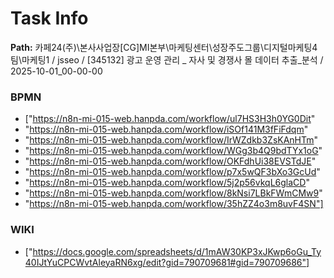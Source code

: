 # Task Info

**Path:** 카페24(주)\본사사업장\[CG]MI본부\마케팅센터\성장주도그룹\디지털마케팅4팀\마케팅1 / jsseo / [345132] 광고 운영 관리 _ 자사 및 경쟁사 몰 데이터 추출_분석 / 2025-10-01_00-00-00

### BPMN
- ["https://n8n-mi-015-web.hanpda.com/workflow/ul7HS3H3h0YG0Dit"
- "https://n8n-mi-015-web.hanpda.com/workflow/iSOf141M3fFiFdqm"
- "https://n8n-mi-015-web.hanpda.com/workflow/IrWZdkb3ZsKAnHTm"
- "https://n8n-mi-015-web.hanpda.com/workflow/WGg3b4Q9bdTYx1oG"
- "https://n8n-mi-015-web.hanpda.com/workflow/OKFdhUi38EVSTdJE"
- "https://n8n-mi-015-web.hanpda.com/workflow/p7x5wQF3bXo3GcUd"
- "https://n8n-mi-015-web.hanpda.com/workflow/5j2p56vkqL6glaCD"
- "https://n8n-mi-015-web.hanpda.com/workflow/8kNsi7LBkFWmCMw9"
- "https://n8n-mi-015-web.hanpda.com/workflow/35hZZ4o3m8uvF4SN"]

### WIKI
- ["https://docs.google.com/spreadsheets/d/1mAW30KP3xJKwp6oGu_Ty40IJtYuCPCWvtAleyaRN6xg/edit?gid=790709681#gid=790709686"]

